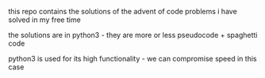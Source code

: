 this repo contains the solutions of the advent of code problems i have solved in my free time

the solutions are in python3 - they are more or less pseudocode + spaghetti code

python3 is used for its high functionality - we can compromise speed in this case
